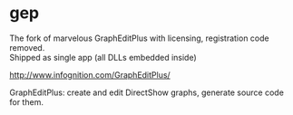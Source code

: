 # gep
The fork of marvelous GraphEditPlus with licensing, registration code removed.\
Shipped as single app (all DLLs embedded inside) 

http://www.infognition.com/GraphEditPlus/

GraphEditPlus: create and edit DirectShow graphs, generate source code for them.
